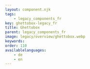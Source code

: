 ```yaml
---
layout: component.njk
tags: 
    - legacy_components_fr
key: ghettobox-legacy_fr
title: Ghettobox
parent: legacy_components_fr
image: legacy/overview/ghettobox.webp
keywords: 
order: 110
availablelanguages: 
    - de
    - en
---
```


